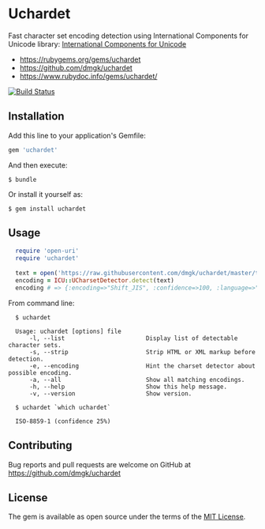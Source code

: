 # Uchardet

Fast character set encoding detection using International Components for Unicode library: [International Components for Unicode](http://site.icu-project.org/)

* https://rubygems.org/gems/uchardet
* https://github.com/dmgk/uchardet
* https://www.rubydoc.info/gems/uchardet/

[![Build Status](https://travis-ci.org/dmgk/uchardet.svg?branch=master)](https://travis-ci.org/dmgk/uchardet)

## Installation

Add this line to your application's Gemfile:

```ruby
gem 'uchardet'
```

And then execute:

    $ bundle

Or install it yourself as:

    $ gem install uchardet

## Usage

```ruby
  require 'open-uri'
  require 'uchardet'
  
  text = open('https://raw.githubusercontent.com/dmgk/uchardet/master/test/samples/shift_jis.txt').read
  encoding = ICU::UCharsetDetector.detect(text)
  encoding # => {:encoding=>"Shift_JIS", :confidence=>100, :language=>"ja"}
```

From command line:

```
  $ uchardet
  
  Usage: uchardet [options] file
      -l, --list                       Display list of detectable character sets.
      -s, --strip                      Strip HTML or XML markup before detection.
      -e, --encoding                   Hint the charset detector about possible encoding.
      -a, --all                        Show all matching encodings.
      -h, --help                       Show this help message.
      -v, --version                    Show version.

  $ uchardet `which uchardet`
  
  ISO-8859-1 (confidence 25%)
```

## Contributing

Bug reports and pull requests are welcome on GitHub at https://github.com/dmgk/uchardet

## License

The gem is available as open source under the terms of the [MIT License](https://opensource.org/licenses/MIT).
